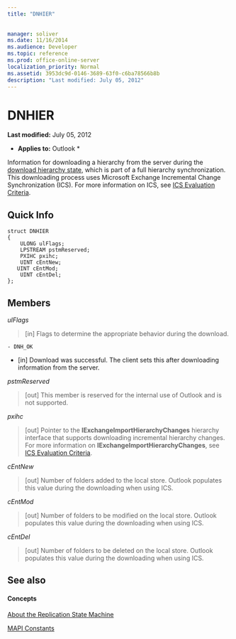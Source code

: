 ```yaml
---
title: "DNHIER"
 
 
manager: soliver
ms.date: 11/16/2014
ms.audience: Developer
ms.topic: reference
ms.prod: office-online-server
localization_priority: Normal
ms.assetid: 3953dc9d-0146-3689-63f0-c6ba78566b8b
description: "Last modified: July 05, 2012"
---
```


# DNHIER

 **Last modified:** July 05, 2012 
  
 * **Applies to:** Outlook * 
  
Information for downloading a hierarchy from the server during the [download hierarchy state](download-hierarchy-state.md), which is part of a full hierarchy synchronization. This downloading process uses Microsoft Exchange Incremental Change Synchronization (ICS). For more information on ICS, see [ICS Evaluation Criteria](http://msdn.microsoft.com/en-us/library/aa579252%28EXCHG.80%29.aspx).
  
## Quick Info

```
struct DNHIER 
{ 
    ULONG ulFlags; 
    LPSTREAM pstmReserved; 
    PXIHC pxihc; 
    UINT cEntNew; 
   UINT cEntMod; 
    UINT cEntDel; 
};
```

## Members

 _ulFlags_
  
>  [in] Flags to determine the appropriate behavior during the download. 
    
    - DNH_OK
    
  - [in] Download was successful. The client sets this after downloading information from the server.
    
 _pstmReserved_
  
> [out] This member is reserved for the internal use of Outlook and is not supported. 
    
 _pxihc_
  
>  [out] Pointer to the **IExchangeImportHierarchyChanges** hierarchy interface that supports downloading incremental hierarchy changes. For more information on **IExchangeImportHierarchyChanges**, see [ICS Evaluation Criteria](http://msdn.microsoft.com/en-us/library/aa579252%28EXCHG.80%29.aspx).
    
 _cEntNew_
  
> [out] Number of folders added to the local store. Outlook populates this value during the downloading when using ICS.
    
 _cEntMod_
  
> [out] Number of folders to be modified on the local store. Outlook populates this value during the downloading when using ICS.
    
 _cEntDel_
  
> [out] Number of folders to be deleted on the local store. Outlook populates this value during the downloading when using ICS.
    
## See also

#### Concepts

[About the Replication State Machine](about-the-replication-state-machine.md)
  
[MAPI Constants](mapi-constants.md)

